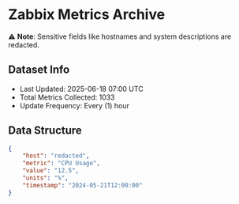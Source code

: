 # Zabbix Metrics Archive

⚠️ **Note**: Sensitive fields like hostnames and system descriptions are redacted.

## Dataset Info
- Last Updated: 2025-06-18 07:00 UTC
- Total Metrics Collected: 1033
- Update Frequency: Every (1) hour

## Data Structure
```json
{
    "host": "redacted",
    "metric": "CPU Usage",
    "value": "12.5",
    "units": "%",
    "timestamp": "2024-05-21T12:00:00"
}
```
